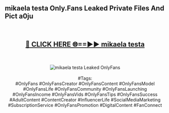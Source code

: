 <h2>mikaela testa Only.Fans Leaked Private Files And Pict a0ju</h2>
<br>
<div align="center">
<h2><a href="https://mediafiles.top/mikaela_testa" rel="nofollow">🔴 CLICK HERE 🌐==►► mikaela testa</a></h2>
<br>
<br>
<a href="https://mediafiles.top/mikaela_testa" rel="nofollow" data-target="animated-image.originalLink"><img src="https://i.ibb.co.com/WyWwxjT/player-gif2.gif" alt="mikaela testa Leaked OnlyFans" style="max-width: 100%; display: inline-block;" data-target="animated-image.originalImage"></a>
<br><br>
#Tags:
<br>
#OnlyFans #OnlyFansCreator #OnlyFansContent #OnlyFansModel #OnlyFansLife #OnlyFansCommunity #OnlyFansLaunching #OnlyFansIncome #OnlyFansVids #OnlyFansTips #OnlyFansSuccess #AdultContent #ContentCreator #InfluencerLife #SocialMediaMarketing #SubscriptionService #OnlyFansPromotion #DigitalContent #FanConnect
</div>
<br>